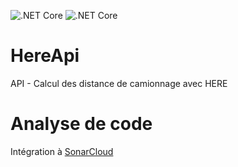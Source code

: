![.NET Core](https://github.com/jasonouellet/HereApi/workflows/.NET%20Core/badge.svg)
![.NET Core](https://github.com/jasonouellet/HereApi/workflows/.NET%20Core/badge.svg?branch=master&event=status)

# HereApi
API - Calcul des distance de camionnage avec HERE

# Analyse de code
Intégration à [SonarCloud](https://sonarcloud.io/)
